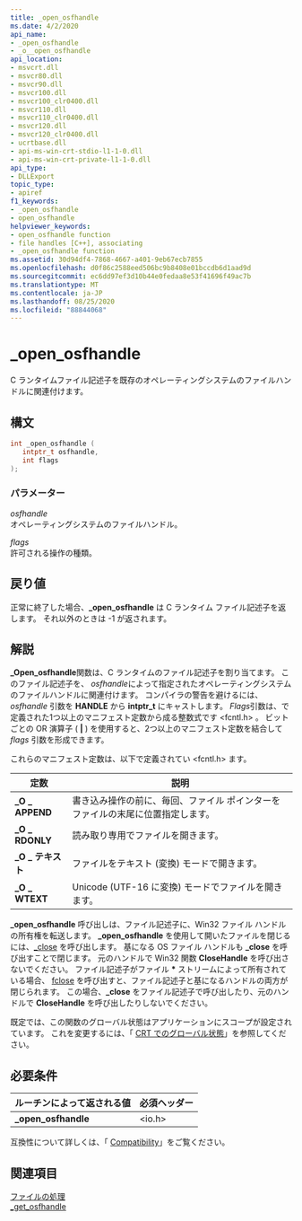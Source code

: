 ```yaml
---
title: _open_osfhandle
ms.date: 4/2/2020
api_name:
- _open_osfhandle
- _o__open_osfhandle
api_location:
- msvcrt.dll
- msvcr80.dll
- msvcr90.dll
- msvcr100.dll
- msvcr100_clr0400.dll
- msvcr110.dll
- msvcr110_clr0400.dll
- msvcr120.dll
- msvcr120_clr0400.dll
- ucrtbase.dll
- api-ms-win-crt-stdio-l1-1-0.dll
- api-ms-win-crt-private-l1-1-0.dll
api_type:
- DLLExport
topic_type:
- apiref
f1_keywords:
- _open_osfhandle
- open_osfhandle
helpviewer_keywords:
- open_osfhandle function
- file handles [C++], associating
- _open_osfhandle function
ms.assetid: 30d94df4-7868-4667-a401-9eb67ecb7855
ms.openlocfilehash: d0f86c2588eed506bc9b8408e01bccdb6d1aad9d
ms.sourcegitcommit: ec6dd97ef3d10b44e0fedaa8e53f41696f49ac7b
ms.translationtype: MT
ms.contentlocale: ja-JP
ms.lasthandoff: 08/25/2020
ms.locfileid: "88844068"
---
```

# <a name="_open_osfhandle"></a>_open_osfhandle

C ランタイムファイル記述子を既存のオペレーティングシステムのファイルハンドルに関連付けます。

## <a name="syntax"></a>構文

```cpp
int _open_osfhandle (
   intptr_t osfhandle,
   int flags
);
```

### <a name="parameters"></a>パラメーター

*osfhandle*<br/>
オペレーティングシステムのファイルハンドル。

*flags*<br/>
許可される操作の種類。

## <a name="return-value"></a>戻り値

正常に終了した場合、**_open_osfhandle** は C ランタイム ファイル記述子を返します。 それ以外のときは -1 が返されます。

## <a name="remarks"></a>解説

**_Open_osfhandle**関数は、C ランタイムのファイル記述子を割り当てます。 このファイル記述子を、 *osfhandle*によって指定されたオペレーティングシステムのファイルハンドルに関連付けます。 コンパイラの警告を避けるには、*osfhandle* 引数を **HANDLE** から **intptr_t** にキャストします。 *Flags*引数は、で定義された1つ以上のマニフェスト定数から成る整数式です \<fcntl.h> 。 ビットごとの OR 演算子 ( **&#124;** ) を使用すると、2つ以上のマニフェスト定数を結合して *flags* 引数を形成できます。

これらのマニフェスト定数は、以下で定義されてい \<fcntl.h> ます。

| 定数 | 説明 |
|--|--|
| **\_O \_ APPEND** | 書き込み操作の前に、毎回、ファイル ポインターをファイルの末尾に位置指定します。 |
| **\_O \_ RDONLY** | 読み取り専用でファイルを開きます。 |
| **\_O \_ テキスト** | ファイルをテキスト (変換) モードで開きます。 |
| **\_O \_ WTEXT** | Unicode (UTF-16 に変換) モードでファイルを開きます。 |

**_open_osfhandle** 呼び出しは、ファイル記述子に、Win32 ファイル ハンドルの所有権を転送します。 **_open_osfhandle** を使用して開いたファイルを閉じるには、[\_close](close.md) を呼び出します。 基になる OS ファイル ハンドルも **_close** を呼び出すことで閉じます。 元のハンドルで Win32 関数 **CloseHandle** を呼び出さないでください。 ファイル記述子がファイル **&#42;** ストリームによって所有されている場合、 [fclose](fclose-fcloseall.md) を呼び出すと、ファイル記述子と基になるハンドルの両方が閉じられます。 この場合、**_close** をファイル記述子で呼び出したり、元のハンドルで **CloseHandle** を呼び出したりしないでください。

既定では、この関数のグローバル状態はアプリケーションにスコープが設定されています。 これを変更するには、「 [CRT でのグローバル状態](../global-state.md)」を参照してください。

## <a name="requirements"></a>必要条件

|ルーチンによって返される値|必須ヘッダー|
|-------------|---------------------|
|**_open_osfhandle**|\<io.h>|

互換性について詳しくは、「 [Compatibility](../../c-runtime-library/compatibility.md)」をご覧ください。

## <a name="see-also"></a>関連項目

[ファイルの処理](../../c-runtime-library/file-handling.md)<br/>
[\_get_osfhandle](get-osfhandle.md)
